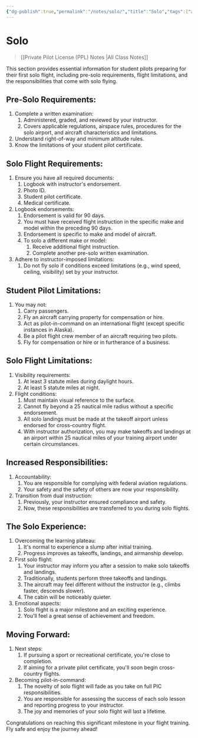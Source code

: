 ```yaml
---
{"dg-publish":true,"permalink":"/notes/solo/","title":"Solo","tags":["aviation","classnotes"]}
---
```



# Solo
> [[Private Pilot License (PPL) Notes \|All Class Notes]]

This section provides essential information for student pilots preparing for their first solo flight, including pre-solo requirements, flight limitations, and the responsibilities that come with solo flying.

## Pre-Solo Requirements:

1. Complete a written examination:
    1. Administered, graded, and reviewed by your instructor.
    2. Covers applicable regulations, airspace rules, procedures for the solo airport, and aircraft characteristics and limitations.
2. Understand right-of-way and minimum altitude rules.
3. Know the limitations of your student pilot certificate.

## Solo Flight Requirements:

1. Ensure you have all required documents:
    1. Logbook with instructor's endorsement.
    2. Photo ID.
    3. Student pilot certificate.
    4. Medical certificate.
2. Logbook endorsements:
    1. Endorsement is valid for 90 days.
    2. You must have received flight instruction in the specific make and model within the preceding 90 days.
    3. Endorsement is specific to make and model of aircraft.
    4. To solo a different make or model:
        1. Receive additional flight instruction.
        2. Complete another pre-solo written examination.
3. Adhere to instructor-imposed limitations:
    1. Do not fly solo if conditions exceed limitations (e.g., wind speed, ceiling, visibility) set by your instructor.

## Student Pilot Limitations:

1. You may not:
    1. Carry passengers.
    2. Fly an aircraft carrying property for compensation or hire.
    3. Act as pilot-in-command on an international flight (except specific instances in Alaska).
    4. Be a pilot flight crew member of an aircraft requiring two pilots.
    5. Fly for compensation or hire or in furtherance of a business.

## Solo Flight Limitations:

1. Visibility requirements:
    1. At least 3 statute miles during daylight hours.
    2. At least 5 statute miles at night.
2. Flight conditions:
    1. Must maintain visual reference to the surface.
    2. Cannot fly beyond a 25 nautical mile radius without a specific endorsement.
    3. All solo landings must be made at the takeoff airport unless endorsed for cross-country flight.
    4. With instructor authorization, you may make takeoffs and landings at an airport within 25 nautical miles of your training airport under certain circumstances.

## Increased Responsibilities:

1. Accountability:
    1. You are responsible for complying with federal aviation regulations.
    2. Your safety and the safety of others are now your responsibility.
2. Transition from dual instruction:
    1. Previously, your instructor ensured compliance and safety.
    2. Now, these responsibilities are transferred to you during solo flights.

## The Solo Experience:

1. Overcoming the learning plateau:
    1. It's normal to experience a slump after initial training.
    2. Progress improves as takeoffs, landings, and airmanship develop.
2. First solo flight:
    1. Your instructor may inform you after a session to make solo takeoffs and landings.
    2. Traditionally, students perform three takeoffs and landings.
    3. The aircraft may feel different without the instructor (e.g., climbs faster, descends slower).
    4. The cabin will be noticeably quieter.
3. Emotional aspects:
    1. Solo flight is a major milestone and an exciting experience.
    2. You'll feel a great sense of achievement and freedom.

## Moving Forward:

1. Next steps:
    1. If pursuing a sport or recreational certificate, you're close to completion.
    2. If aiming for a private pilot certificate, you'll soon begin cross-country flights.
2. Becoming pilot-in-command:
    1. The novelty of solo flight will fade as you take on full PIC responsibilities.
    2. You are responsible for assessing the success of each solo lesson and reporting progress to your instructor.
    3. The joy and memories of your solo flight will last a lifetime.

Congratulations on reaching this significant milestone in your flight training. Fly safe and enjoy the journey ahead!